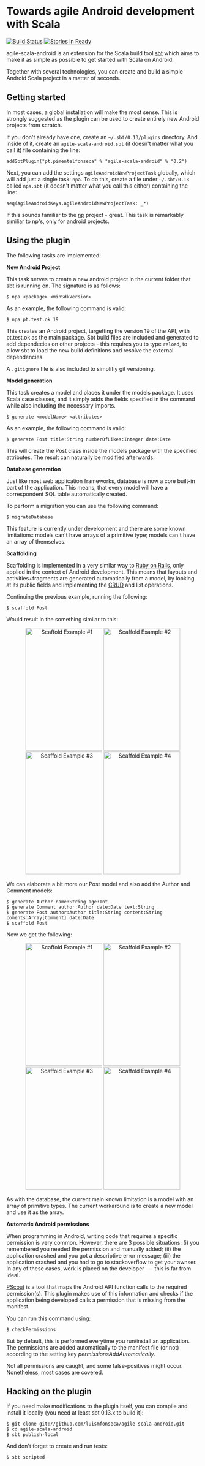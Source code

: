 # Towards agile Android development with Scala
[![Build Status](https://secure.travis-ci.org/luismfonseca/agile-scala-android.png?branch=master)](http://travis-ci.org/luismfonseca/agile-scala-android) [![Stories in Ready](https://badge.waffle.io/luismfonseca/agile-scala-android.png?label=ready&title=Ready)](https://waffle.io/luismfonseca/agile-scala-android)

agile-scala-android is an extension for the Scala build tool [sbt][] which aims to make it as simple as possible to get started with Scala on Android.

Together with several technologies, you can create and build a simple Android Scala project in a matter of seconds.

## Getting started

In most cases, a global installation will make the most sense. This is strongly suggested as the plugin can be used to create entirely new Android projects from scratch.

If you don't already have one, create an `~/.sbt/0.13/plugins` directory. And inside of it, create an `agile-scala-android.sbt` (it doesn't matter what you call it) file containing the line:

    addSbtPlugin("pt.pimentelfonseca" % "agile-scala-android" % "0.2")
    
Next, you can add the settings `agileAndroidNewProjectTask` globally, which will add just a single task: `npa`. To do this, create a file under `~/.sbt/0.13` called `npa.sbt` (it doesn't matter what you call this either) containing the line:

    seq(AgileAndroidKeys.agileAndroidNewProjectTask: _*)

If this sounds familiar to the [np][] project - great. This task is remarkably similiar to np's, only for android projects.

## Using the plugin
The following tasks are implemented:

**New Android Project**

This task serves to create a new android project in the current folder that sbt is running on. The signature is as follows:

    $ npa <package> <minSdkVersion>

As an example, the following command is valid:

    $ npa pt.test.ok 19

This creates an Android project, targetting the version 19 of the API, with pt.test.ok as the main package. Sbt build files are included and generated to add dependecies on other projects - this requires you to type `reload`, to allow sbt to load the new build definitions and resolve the external dependencies.

A `.gitignore` file is also included to simplifiy git versioning.

**Model generation**

This task creates a model and places it under the models package. It uses Scala case classes, and it simply adds the fields specified in the command while also including the necessary imports.

    $ generate <modelName> <attributes>

As an example, the following command is valid:

    $ generate Post title:String numberOfLikes:Integer date:Date

This will create the Post class inside the models package with the specified attributes. The result can naturally be modified afterwards. 

**Database generation**

Just like most web application frameworks, database is now a core built-in part of the application. This means, that every model will have a correspondent SQL table automatically created.

To perform a migration you can use the following command:

    $ migrateDatabase

This feature is currently under development and there are some known limitations: models can't have arrays of a primitive type; models can't have an array of themselves.


**Scaffolding**

Scaffolding is implemented in a very similar way to [Ruby on Rails][], only applied in the context of Android development. This means that layouts and activities+fragments are generated automatically from a model, by looking at its public fields and implementing the [CRUD][] and list operations.

Continuing the previous example, running the following:

    $ scaffold Post

Would result in the something similar to this:


<p align="center">
  <img alt="Scaffold Example #1" src="http://paginas.fe.up.pt/~ei10139/pdis/_media/media-20140310_1_.png?cache=" height="320" width="200"><span> </span>
  <img alt="Scaffold Example #2" src="http://paginas.fe.up.pt/~ei10139/pdis/_media/media-20140310_2_.png?cache=" height="320" width="200"><span> </span>
  <img alt="Scaffold Example #3" src="http://paginas.fe.up.pt/~ei10139/pdis/_media/media-20140310_3_.png?cache=" height="320" width="200"><span> </span>
  <img alt="Scaffold Example #4" src="http://paginas.fe.up.pt/~ei10139/pdis/_media/media-20140310_4_.png?cache=" height="320" width="200">
</p>


We can elaborate a bit more our Post model and also add the Author and Comment models:

    $ generate Author name:String age:Int
    $ generate Comment author:Author date:Date text:String
    $ generate Post author:Author title:String content:String coments:Array[Comment] date:Date
    $ scaffold Post

Now we get the following:
<p align="center">
  <img alt="Scaffold Example #1" src="http://paginas.fe.up.pt/~ei10139/pdis/_media/screenshot_2014-04-21-17-53-27.png?w=200&amp;tok=d6def1" height="320" width="200"><span> </span>
  <img alt="Scaffold Example #2" src="http://paginas.fe.up.pt/~ei10139/pdis/_media/screenshot_2014-04-21-17-54-23.png?w=200&amp;tok=2391de" height="320" width="200"><span> </span>
  <img alt="Scaffold Example #3" src="http://paginas.fe.up.pt/~ei10139/pdis/_media/screenshot_2014-04-21-17-54-38.png?w=200&amp;tok=f057fe" height="320" width="200"><span> </span>
  <img alt="Scaffold Example #4" src="http://paginas.fe.up.pt/~ei10139/pdis/_media/screenshot_2014-04-21-17-55-24.png?w=200&amp;tok=8e3c2e" height="320" width="200">
</p>


As with the database, the current main known limitation is a model with an array of primitive types. The current workaround is to create a new model and use it as the array.

**Automatic Android permissions**

When programming in Android, writing code that requires a specific permission is very common. However, there are 3 possible situations: (i) you remembered you needed the permission and manually added; (ii) the application crashed and you got a descriptive error message; (iii) the application crashed and you had to go to stackoverflow to get your awnser. In any of these cases, work is placed on the developer --- this is far from ideal.

[PScout][] is a tool that maps the Android API function calls to the required permission(s). This plugin makes use of this information and checks if the application being developed calls a permission that is missing from the manifest.

You can run this command using:

    $ checkPermissions

But by default, this is performed everytime you run\install an application. The permissions are added automatically to the manifest file (or not) according to the setting key <i>permissionsAddAutomatically</i>.

Not all permissions are caught, and some false-positives might occur. Nonetheless, most cases are covered.

## Hacking on the plugin

If you need make modifications to the plugin itself, you can compile and install it locally (you need at least sbt 0.13.x to build it):

    $ git clone git://github.com/luismfonseca/agile-scala-android.git
    $ cd agile-scala-android
    $ sbt publish-local

And don't forget to create and run tests:

    $ sbt scripted


[sbt]: https://github.com/harrah/xsbt/wiki
[np]: https://github.com/softprops/np
[Ruby on Rails]: http://rubyonrails.org
[CRUD]: http://en.wikipedia.org/wiki/Create,_read,_update_and_delete
[PScout]: http://pscout.csl.toronto.edu/PScout-CCS2012-slides.pdf

